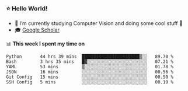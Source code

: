 ### ⭐️ Hello World!

<!--
**hologerry/hologerry** is a ✨ _special_ ✨ repository because its `README.md` (this file) appears on your GitHub profile.

Here are some ideas to get you started:

- 🔭 I’m currently working and studying on Computer Vision
- 🌱 I’m currently learning at Peking University
- 💬 Ask me about 
- 📫 How to reach me: E-mail
- 😄 Pronouns: he/his
- ⚡ Fun fact: Music is the Power
-->


- 🔭 I’m currently studying Computer Vision and doing some cool stuff 🤖
- 🎓 [Google Scholar](https://scholar.google.com/citations?user=3ykqW9wAAAAJ&hl=en)


📊 **This week I spent my time on**

<!--START_SECTION:waka-->

```text
Python       44 hrs 39 mins  ██████████████████████▒░░   89.70 %
Bash         3 hrs 35 mins   █▓░░░░░░░░░░░░░░░░░░░░░░░   07.21 %
YAML         53 mins         ▒░░░░░░░░░░░░░░░░░░░░░░░░   01.78 %
JSON         16 mins         ░░░░░░░░░░░░░░░░░░░░░░░░░   00.56 %
Git Config   15 mins         ░░░░░░░░░░░░░░░░░░░░░░░░░   00.50 %
SSH Config   5 mins          ░░░░░░░░░░░░░░░░░░░░░░░░░   00.19 %
```

<!--END_SECTION:waka-->
